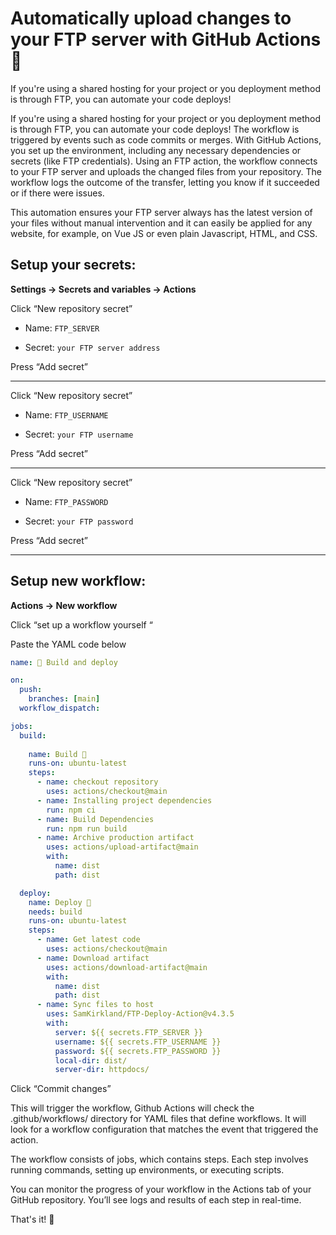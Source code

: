 # Automatically upload changes to your FTP server with GitHub Actions 🚀
If you're using a shared hosting for your project or you deployment method is through FTP, you can  automate your code deploys! 

If you're using a shared hosting for your project or you deployment method is through FTP, you can  automate your code deploys! The workflow is triggered by events such as code commits or merges. With GitHub Actions, you set up the environment, including any necessary dependencies or secrets (like FTP credentials). Using an FTP action, the workflow connects to your FTP server and uploads the changed files from your repository. The workflow logs the outcome of the transfer, letting you know if it succeeded or if there were issues.

This automation ensures your FTP server always has the latest version of your files without manual intervention and it can easily be applied for any website, for example, on Vue JS or even plain Javascript, HTML, and CSS.

## Setup your secrets:

**Settings → Secrets and variables → Actions**

Click “New repository secret”

- Name: `FTP_SERVER`

- Secret: `your FTP server address`

Press “Add secret”

---

Click “New repository secret”

- Name: `FTP_USERNAME`

- Secret: `your FTP username`

Press “Add secret”

---

Click “New repository secret”

- Name: `FTP_PASSWORD`

- Secret: `your FTP password`

Press “Add secret”

---
## Setup new workflow:

**Actions → New workflow**

Click “set up a workflow yourself “

Paste the YAML code below

```yaml
name: 🚀 Build and deploy

on:
  push:
    branches: [main]
  workflow_dispatch:

jobs:
  build:
    
    name: Build 🔨
    runs-on: ubuntu-latest
    steps:
      - name: checkout repository
        uses: actions/checkout@main
      - name: Installing project dependencies
        run: npm ci
      - name: Build Dependencies
        run: npm run build
      - name: Archive production artifact
        uses: actions/upload-artifact@main 
        with:
          name: dist
          path: dist

  deploy: 
    name: Deploy 🚚 
    needs: build
    runs-on: ubuntu-latest
    steps:
      - name: Get latest code
        uses: actions/checkout@main
      - name: Download artifact
        uses: actions/download-artifact@main
        with:
          name: dist
          path: dist
      - name: Sync files to host
        uses: SamKirkland/FTP-Deploy-Action@v4.3.5
        with:
          server: ${{ secrets.FTP_SERVER }}
          username: ${{ secrets.FTP_USERNAME }}
          password: ${{ secrets.FTP_PASSWORD }}
          local-dir: dist/
          server-dir: httpdocs/
```
Click “Commit changes”

This will trigger the workflow, Github Actions will check the .github/workflows/ directory for YAML files that define workflows. It will look for a workflow configuration that matches the event that triggered the action.

The workflow consists of jobs, which contains steps. Each step involves running commands, setting up environments, or executing scripts.

You can monitor the progress of your workflow in the Actions tab of your GitHub repository. You’ll see logs and results of each step in real-time.

That's it! 🤩
